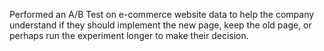 Performed an A/B Test on e-commerce website data to help the company understand if they should implement the new page, keep the old page, or perhaps run the experiment longer to make their decision.
